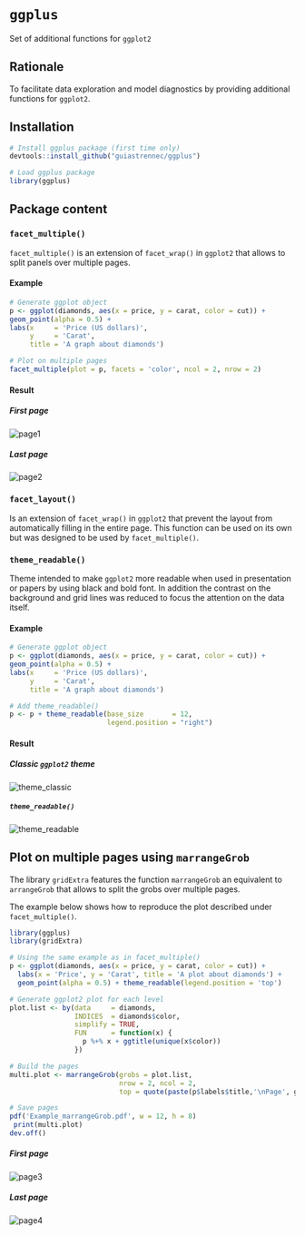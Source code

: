 # `ggplus`
Set of additional functions for `ggplot2`

## Rationale
To facilitate data exploration and model diagnostics by providing additional functions for `ggplot2`.

## Installation
```r
# Install ggplus package (first time only)
devtools::install_github("guiastrennec/ggplus")

# Load ggplus package
library(ggplus)
```
## Package content
### `facet_multiple()`
`facet_multiple()` is an extension of `facet_wrap()` in `ggplot2` that allows to split panels over multiple pages.

#### Example
```r
# Generate ggplot object
p <- ggplot(diamonds, aes(x = price, y = carat, color = cut)) +
geom_point(alpha = 0.5) +
labs(x     = 'Price (US dollars)',
     y     = 'Carat',
     title = 'A graph about diamonds')

# Plot on multiple pages
facet_multiple(plot = p, facets = 'color', ncol = 2, nrow = 2)
```

#### Result
##### First page   
![page1](inst/img/facet_multiple_1.jpg)

##### Last page   
![page2](inst/img/facet_multiple_2.jpg)


### `facet_layout()`
Is an extension of `facet_wrap()` in `ggplot2` that prevent the layout from automatically filling in the entire page. This function can be used on its own but was designed to be used by `facet_multiple()`.


### `theme_readable()`
Theme intended to make `ggplot2` more readable when used in presentation or papers by using black and bold font. In addition the contrast on the background and grid lines was reduced to focus the attention on the data itself.

#### Example
```r
# Generate ggplot object
p <- ggplot(diamonds, aes(x = price, y = carat, color = cut)) +
geom_point(alpha = 0.5) +
labs(x     = 'Price (US dollars)',
     y     = 'Carat',
     title = 'A graph about diamonds')

# Add theme_readable()
p <- p + theme_readable(base_size       = 12,
                        legend.position = "right")
```

#### Result
##### Classic `ggplot2` theme   
![theme_classic](inst/img/theme_classic.jpg)

##### `theme_readable()`   
![theme_readable](inst/img/theme_readable.jpg)


## Plot on multiple pages using `marrangeGrob`
The library `gridExtra` features the function `marrangeGrob` an equivalent to `arrangeGrob` that allows to split the grobs over multiple pages.

The example below shows how to reproduce the plot described under `facet_multiple()`.
```r
library(ggplus)
library(gridExtra)

# Using the same example as in facet_multiple()
p <- ggplot(diamonds, aes(x = price, y = carat, color = cut)) +
  labs(x = 'Price', y = 'Carat', title = 'A plot about diamonds') +
  geom_point(alpha = 0.5) + theme_readable(legend.position = 'top')

# Generate ggplot2 plot for each level
plot.list <- by(data     = diamonds,
                INDICES  = diamonds$color,
                simplify = TRUE,
                FUN      = function(x) {
                  p %+% x + ggtitle(unique(x$color))
                })

# Build the pages
multi.plot <- marrangeGrob(grobs = plot.list,
                           nrow = 2, ncol = 2,
                           top = quote(paste(p$labels$title,'\nPage', g, 'of', pages)))

# Save pages
pdf('Example_marrangeGrob.pdf', w = 12, h = 8)
 print(multi.plot)
dev.off()
```

##### First page   
![page3](inst/img/marrangeGrob_1.jpg)

##### Last page   
![page4](inst/img/marrangeGrob_2.jpg)
